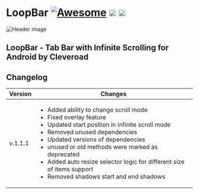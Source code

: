 
# LoopBar [![Awesome](https://cdn.rawgit.com/sindresorhus/awesome/d7305f38d29fed78fa85652e3a63e154dd8e8829/media/badge.svg)](https://github.com/sindresorhus/awesome) <img src="https://www.cleveroad.com/public/comercial/label-android.svg" height="19"> <a href="https://www.cleveroad.com/?utm_source=github&utm_medium=label&utm_campaign=contacts"><img src="https://www.cleveroad.com/public/comercial/label-cleveroad.svg" height="19"></a>
![Header image](/images/header.png)

## LoopBar - Tab Bar with Infinite Scrolling for Android by Cleveroad

## Changelog

Version | Changes
---     | ---
v.1.1.1 | <ul><li>Added ability to change scroll mode</li><li>Fixed overlay feature</li><li>Updated start position in Infinite scroll mode</li><li>Removed unused dependencies</li><li>Updated versions of dependencies</li><li>unused or old methods were marked as deprecated</li><li>Added auto resize selector logic for different size of items support</li><li>Removed shadows start and end shadows</li></ul>

<br />
